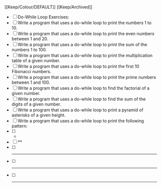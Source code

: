 [[Keep/Colour/DEFAULT]] [[Keep/Archived]] 

- [ ] Do-While Loop Exercises:
- [ ] Write a program that uses a do-while loop to print the numbers 1 to 10.
- [ ] Write a program that uses a do-while loop to print the even numbers between 1 and 20.
- [ ] Write a program that uses a do-while loop to print the sum of the numbers 1 to 100.
- [ ] Write a program that uses a do-while loop to print the multiplication table of a given number.
- [ ] Write a program that uses a do-while loop to print the first 10 Fibonacci numbers.
- [ ] Write a program that uses a do-while loop to print the prime numbers between 1 and 100.
- [ ] Write a program that uses a do-while loop to find the factorial of a given number.
- [ ] Write a program that uses a do-while loop to find the sum of the digits of a given number.
- [ ] Write a program that uses a do-while loop to print a pyramid of asterisks of a given height.
- [ ] Write a program that uses a do-while loop to print the following pattern:
- [ ] *
- [ ] **
- [ ] ***
- [ ] ****
- [ ] *****
